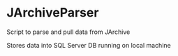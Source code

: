 # JArchiveParser
Script to parse and pull data from JArchive

Stores data into SQL Server DB running on local machine


